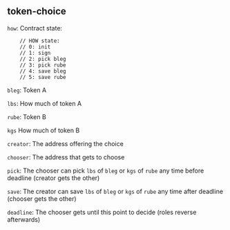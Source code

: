 token-choice
---

`how`: Contract state:

```
    // HOW state:
    // 0: init
    // 1: sign
    // 2: pick bleg
    // 3: pick rube
    // 4: save bleg
    // 5: save rube
```


`bleg`: Token A

`lbs`: How much of token A

`rube`: Token B

`kgs` How much of token B

`creator`: The address offering the choice

`chooser`: The address that gets to choose

`pick`: The chooser can pick `lbs` of `bleg` or `kgs` of `rube` any time before deadline (creator gets the other)

`save`: The creator can save `lbs` of `bleg` or `kgs` of `rube` any time after deadline (chooser gets the other)

`deadline`: The chooser gets until this point to decide (roles reverse afterwards)
